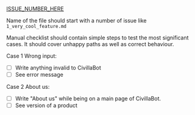 [ISSUE_NUMBER_HERE](http://link_on_issue)

Name of the file should start with a number of issue like `1_very_cool_feature.md`

Manual checklist should contain simple steps to test the most significant cases. It should cover unhappy paths as well as correct behaviour.

Case 1 Wrong input:
- [ ] Write anything invalid to CivillaBot
- [ ] See error message

Case 2 About us: 
- [ ] Write "About us" while being on a main page of CivillaBot.
- [ ] See version of a product